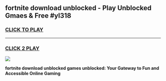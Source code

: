 
## fortnite download unblocked - Play Unblocked Gmaes & Free #yl318
<h3>
<a href="https://news.freeplayer.one?title=fortnite_download_unblocked&ref=24F">CLICK TO PLAY</a></h3>
<hr>

<h3>
<a href="https://news.freeplayer.one?title=fortnite_download_unblocked&ref=24F">CLICK 2 PLAY</a>
  
</h3>

<a href="https://news.freeplayer.one?title=fortnite_download_unblocked&ref=24F/"><img src="https://clearcache.store/games.png"></a>


**fortnite download unblocked games unblocked: Your Gateway to Fun and Accessible Online Gaming**
